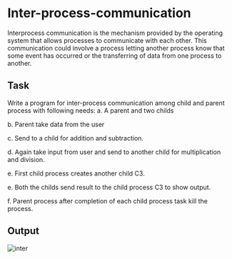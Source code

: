 # Inter-process-communication
Interprocess communication is the mechanism provided by the operating system that allows processes to communicate with each other. This communication could involve a process letting another process know that some event has occurred or the transferring of data from one process to another.

## Task 
Write a program for inter-process communication among child and parent process with
following needs: 
a. A parent and two childs

b. Parent take data from the user

c. Send to a child for addition and subtraction.

d. Again take input from user and send to another child for multiplication and
division.

e. First child process creates another child C3.

e. Both the childs send result to the child process C3 to show output.

f. Parent process after completion of each child process task kill the process.

## Output
![inter](https://user-images.githubusercontent.com/69696459/127765882-804e947e-4e54-455a-8d7e-2ba99b20eabc.PNG)
